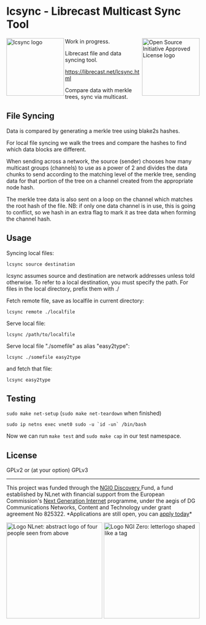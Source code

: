 # lcsync - Librecast Multicast Sync Tool

<a href="https://librecast.net/lcsync.html"><img height="150" align="left" src="https://librecast.net/media/lcsync.svg" alt="lcsync logo"></a>

<a href="https://opensource.org"><img height="150" align="right" src="https://opensource.org/files/OSIApprovedCropped.png" alt="Open Source Initiative Approved License logo"></a>


Work in progress.

Librecast file and data syncing tool.

https://librecast.net/lcsync.html

Compare data with merkle trees, sync via multicast.


## File Syncing

Data is compared by generating a merkle tree using blake2s hashes.

For local file syncing we walk the trees and compare the hashes to find which
data blocks are different.

When sending across a network, the source (sender) chooses how many multicast
groups (channels) to use as a power of 2 and divides the data chunks to send
according to the matching level of the merkle tree, sending data for that
portion of the tree on a channel created from the appropriate node hash.

The merkle tree data is also sent on a loop on the channel which matches the
root hash of the file.  NB: if only one data channel is in use, this is going to
conflict, so we hash in an extra flag to mark it as tree data when forming the
channel hash.

## Usage

Syncing local files:

`lcsync source destination`

lcsync assumes source and destination are network addresses unless told
otherwise.  To refer to a local destination, you must specify the path.  For files in the
local directory, prefix them with ./

Fetch remote file, save as localfile in current directory:

`lcsync remote ./localfile`

Serve local file:

`lcsync /path/to/localfile`

Serve local file "./somefile" as alias "easy2type":

`lcsync ./somefile easy2type`

and fetch that file:

`lcsync easy2type`

## Testing

`sudo make net-setup` (`sudo make net-teardown` when finished)

```sudo ip netns exec vnet0 sudo -u `id -un` /bin/bash```

Now we can run `make test` and `sudo make cap` in our test namespace.

## License

GPLv2 or (at your option) GPLv3

<hr />

<p class="bigbreak">
This project was funded through the <a href="https://nlnet.nl/discovery"> NGI0 Discovery </a> Fund, a fund established by NLnet with financial support from the European
Commission's <a href="https://ngi.eu">Next Generation Internet</a> programme, under the aegis of DG Communications Networks, Content and Technology under grant agreement No 825322. *Applications are still open, you can <a href="https://nlnet.nl/propose">apply today</a>*
</p>

<p>
  <a href="https://nlnet.nl/project/LibrecastLive/">
      <img width="250" src="https://nlnet.nl/logo/banner.png" alt="Logo NLnet: abstract logo of four people seen from above" class="logocenter" />
  </a>
  <a href="https://ngi.eu/">
      <img width="250" align="right" src="https://nlnet.nl/image/logos/NGI0_tag.png" alt="Logo NGI Zero: letterlogo shaped like a tag" class="logocenter" />
  </a>
</p>
